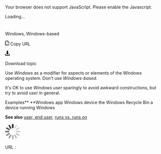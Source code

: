 Your browser does not support JavaScript. Please enable the Javascript.

Loading...

# 

Windows, Windows-based

![Copy URL](windows-windows-based_files/Copy.png)
Copy URL

![Download](windows-windows-based_files/Download.png)

Download topic

Use *Windows* as a modifier for aspects or elements of the Windows operating system. Don't use *Windows-based.*

It's OK to use *Windows user* sparingly to avoid awkward constructions, but try to avoid *user* in general.

Examples**
**Windows app
Windows device
the Windows Recycle Bin 
a device running Windows

**See also** [user, end user](https://worldready.cloudapp.net/Styleguide/Read?id=2700&topicid=35393), [runs vs. runs on](https://worldready.cloudapp.net/Styleguide/Read?id=2700&topicid=35681)

![In progress](windows-windows-based_files/activity-large.gif)

URL :
